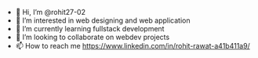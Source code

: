 - 👋 Hi, I’m @rohit27-02
- 👀 I’m interested in web designing and web application
- 🌱 I’m currently learning fullstack development
- 💞️ I’m looking to collaborate on webdev projects
- 📫 How to reach me https://www.linkedin.com/in/rohit-rawat-a41b411a9/

<!---
rohit27-02/rohit27-02 is a ✨ special ✨ repository because its `README.md` (this file) appears on your GitHub profile.
You can click the Preview link to take a look at your changes.
--->
